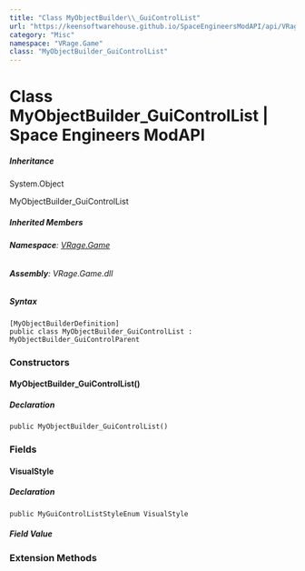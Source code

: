 ```yaml
---
title: "Class MyObjectBuilder\\_GuiControlList"
url: "https://keensoftwarehouse.github.io/SpaceEngineersModAPI/api/VRage.Game.MyObjectBuilder_GuiControlList.html"
category: "Misc"
namespace: "VRage.Game"
class: "MyObjectBuilder_GuiControlList"
---
```


# Class MyObjectBuilder\_GuiControlList | Space Engineers ModAPI

##### Inheritance

System.Object

MyObjectBuilder\_GuiControlList

##### Inherited Members

###### **Namespace**: [VRage.Game](https://keensoftwarehouse.github.io/SpaceEngineersModAPI/api/VRage.Game.html)

###### **Assembly**: VRage.Game.dll

##### Syntax

```
[MyObjectBuilderDefinition]
public class MyObjectBuilder_GuiControlList : MyObjectBuilder_GuiControlParent
```

### [](#constructors)Constructors

#### [](#VRage_Game_MyObjectBuilder_GuiControlList__ctor)MyObjectBuilder\_GuiControlList()

##### Declaration

```
public MyObjectBuilder_GuiControlList()
```

### [](#fields)Fields

#### [](#VRage_Game_MyObjectBuilder_GuiControlList_VisualStyle)VisualStyle

##### Declaration

```
public MyGuiControlListStyleEnum VisualStyle
```

##### Field Value

### [](#extensionmethods)Extension Methods